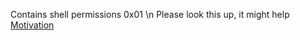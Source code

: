 Contains shell permissions 0x01 \n
Please look this up, it might help [Motivation](https://www.google.com/search?channel=fs&client=ubuntu-sn&q=Grit)
